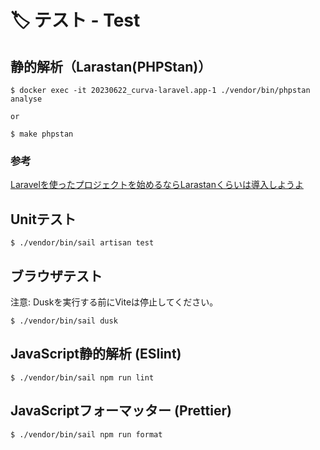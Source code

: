 # 🏷️ テスト - Test

## 静的解析（Larastan(PHPStan)）
```
$ docker exec -it 20230622_curva-laravel.app-1 ./vendor/bin/phpstan analyse

or

$ make phpstan
```

### 参考

[Laravelを使ったプロジェクトを始めるならLarastanくらいは導入しようよ](https://zenn.dev/bs_kansai/articles/4a476c4b28f1d6)

## Unitテスト
```
$ ./vendor/bin/sail artisan test
```

## ブラウザテスト

注意: Duskを実行する前にViteは停止してください。

```
$ ./vendor/bin/sail dusk
```

## JavaScript静的解析 (ESlint)

```
$ ./vendor/bin/sail npm run lint
```

## JavaScriptフォーマッター (Prettier)

```
$ ./vendor/bin/sail npm run format
```
